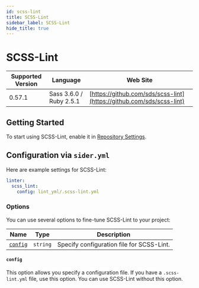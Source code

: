 ```yaml
---
id: scss-lint
title: SCSS-Lint
sidebar_label: SCSS-Lint
hide_title: true
---
```


# SCSS-Lint

| Supported Version | Language | Web Site |
| ----------------- | -------- | -------- |
| 0.57.1 | Sass 3.6.0 / Ruby 2.5.1| [https://github.com/sds/scss-lint](https://github.com/sds/scss-lint) |

## Getting Started

To start using SCSS-Lint, enable it in [Repository Settings](../../getting-started/repository-settings.md).

## Configuration via `sider.yml`

Here are example settings for SCSS-Lint:

```yaml
linter:
  scss_lint:
    config: lint_yml/.scss-lint.yml
```

### Options

You can use several options to fine-tune SCSS-Lint to your project:

| Name | Type | Description |
| ---- | ---- | ----------- |
| [`config`](#config) | `string` | Specify configuration file for SCSS-Lint. |

#### `config`

This option allows you specify a configuration file. If you have a `.scss-lint.yml` file, use this option. You can use SCSS-Lint without this option.


